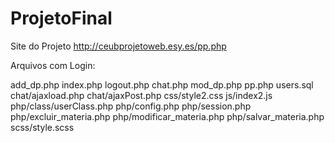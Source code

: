# ProjetoFinal

Site do Projeto
http://ceubprojetoweb.esy.es/pp.php


Arquivos com Login:

add_dp.php
index.php
logout.php
chat.php
mod_dp.php
pp.php
users.sql
chat/ajaxload.php
chat/ajaxPost.php
css/style2.css
js/index2.js
php/class/userClass.php
php/config.php
php/session.php
php/excluir_materia.php
php/modificar_materia.php
php/salvar_materia.php
scss/style.scss
